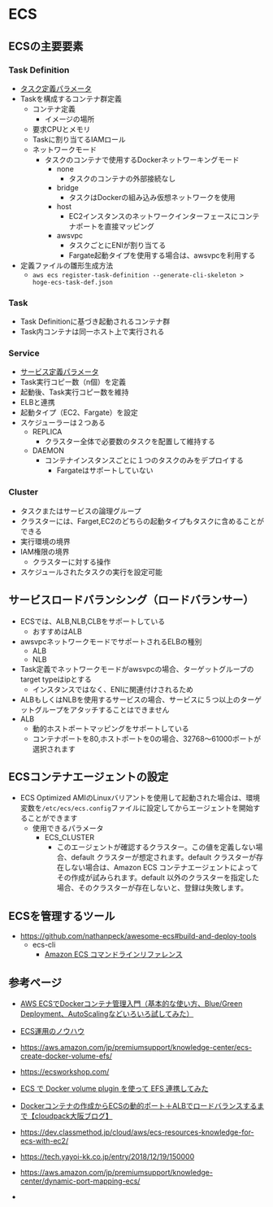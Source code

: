 # ECS
## ECSの主要要素
### Task Definition
- [タスク定義パラメータ](https://docs.aws.amazon.com/ja_jp/AmazonECS/latest/developerguide/task_definition_parameters.html#ContainerDefinition-portMappings)
- Taskを構成するコンテナ群定義
  - コンテナ定義
    - イメージの場所
  - 要求CPUとメモリ
  - Taskに割り当てるIAMロール
  - ネットワークモード
    - タスクのコンテナで使用するDockerネットワーキングモード
      - none
        - タスクのコンテナの外部接続なし
      - bridge
        - タスクはDockerの組み込み仮想ネットワークを使用
      - host
        - EC2インスタンスのネットワークインターフェースにコンテナポートを直接マッピング
      - awsvpc
        - タスクごとにENIが割り当てる
        - Fargate起動タイプを使用する場合は、awsvpcを利用する
- 定義ファイルの雛形生成方法
  - `aws ecs register-task-definition --generate-cli-skeleton > hoge-ecs-task-def.json`
### Task
- Task Definitionに基づき起動されるコンテナ群
- Task内コンテナは同一ホスト上で実行される
### Service
- [サービス定義パラメータ](https://docs.aws.amazon.com/ja_jp/AmazonECS/latest/developerguide/service_definition_parameters.html)
- Task実行コピー数（n個）を定義
- 起動後、Task実行コピー数を維持
- ELBと連携
- 起動タイプ（EC2、Fargate）を設定
- スケジューラーは２つある
  - REPLICA
    - クラスター全体で必要数のタスクを配置して維持する
  - DAEMON
    - コンテナインスタンスごとに１つのタスクのみをデプロイする
      - Fargateはサポートしていない
### Cluster
- タスクまたはサービスの論理グループ
- クラスターには、Farget,EC2のどちらの起動タイプもタスクに含めることができる
- 実行環境の境界
- IAM権限の境界
  - クラスターに対する操作
- スケジュールされたタスクの実行を設定可能

## サービスロードバランシング（ロードバランサー）
- ECSでは、ALB,NLB,CLBをサポートしている
  - おすすめはALB
- awsvpcネットワークモードでサポートされるELBの種別
  - ALB
  - NLB
- Task定義でネットワークモードがawsvpcの場合、ターゲットグループのtarget typeはipとする
  - インスタンスではなく、ENIに関連付けされるため
- ALBもしくはNLBを使用するサービスの場合、サービスに５つ以上のターゲットグループをアタッチすることはできません
- ALB
  - 動的ホストポートマッピングをサポートしている
  - コンテナポートを80,ホストポートを0の場合、32768〜61000ポートが選択されます

## ECSコンテナエージェントの設定
- ECS Optimized AMIのLinuxバリアントを使用して起動された場合は、環境変数を`/etc/ecs/ecs.config`ファイルに設定してからエージェントを開始することができます
  - 使用できるパラメータ
    - ECS_CLUSTER
      - このエージェントが確認するクラスター。この値を定義しない場合、default クラスターが想定されます。default クラスターが存在しない場合は、Amazon ECS コンテナエージェントによってその作成が試みられます。default 以外のクラスターを指定した場合、そのクラスターが存在しないと、登録は失敗します。

## ECSを管理するツール
- https://github.com/nathanpeck/awesome-ecs#build-and-deploy-tools
  - ecs-cli
    - [Amazon ECS コマンドラインリファレンス](https://docs.aws.amazon.com/ja_jp/AmazonECS/latest/developerguide/ECS_CLI_reference.html)
## 参考ページ
- [AWS ECSでDockerコンテナ管理入門（基本的な使い方、Blue/Green Deployment、AutoScalingなどいろいろ試してみた）](https://qiita.com/uzresk/items/6acc90e80b0a79b961ce)
- [ECS運用のノウハウ](https://qiita.com/naomichi-y/items/d933867127f27524686a)
- https://aws.amazon.com/jp/premiumsupport/knowledge-center/ecs-create-docker-volume-efs/
- https://ecsworkshop.com/
- [ECS で Docker volume plugin を使って EFS 連携してみた](https://dev.classmethod.jp/tool/docker/try-efs-with-ecs-using-docker-volume-plugin/)
- [Dockerコンテナの作成からECSの動的ポート＋ALBでロードバランスするまで【cloudpack大阪ブログ】](https://qiita.com/taishin/items/eb759a8ec0c583fc5ebd)

- https://dev.classmethod.jp/cloud/aws/ecs-resources-knowledge-for-ecs-with-ec2/
- https://tech.yayoi-kk.co.jp/entry/2018/12/19/150000
- https://aws.amazon.com/jp/premiumsupport/knowledge-center/dynamic-port-mapping-ecs/
- 